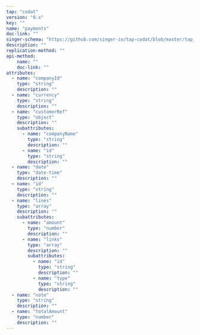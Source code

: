 ```yaml
---
tap: "codat"
version: "0.x"
key: ""
name: "payments"
doc-link: ""
singer-schema: "https://github.com/singer-io/tap-codat/blob/master/tap_codat/schemas/payments.json"
description: ""
replication-method: ""
api-method:
    name: ""
    doc-link: ""
attributes:
  - name: "companyId"
    type: "string"
    description: ""
  - name: "currency"
    type: "string"
    description: ""
  - name: "customerRef"
    type: "object"
    description: ""
    subattributes:
      - name: "companyName"
        type: "string"
        description: ""
      - name: "id"
        type: "string"
        description: ""
  - name: "date"
    type: "date-time"
    description: ""
  - name: "id"
    type: "string"
    description: ""
  - name: "lines"
    type: "array"
    description: ""
    subattributes:
      - name: "amount"
        type: "number"
        description: ""
      - name: "links"
        type: "array"
        description: ""
        subattributes:
          - name: "id"
            type: "string"
            description: ""
          - name: "type"
            type: "string"
            description: ""
  - name: "note"
    type: "string"
    description: ""
  - name: "totalAmount"
    type: "number"
    description: ""
---
```

